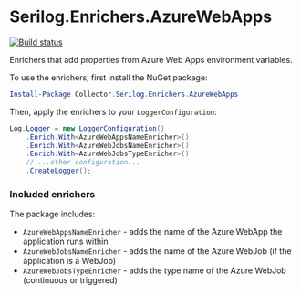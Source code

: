 # Serilog.Enrichers.AzureWebApps

[![Build status](https://ci.appveyor.com/api/projects/status/np642cuxtlrfrnm6/branch/master?svg=true)](https://ci.appveyor.com/project/iremmats/serilog-enrichers-azurewebapps/branch/master)

Enrichers that add properties from Azure Web Apps environment variables.
 
To use the enrichers, first install the NuGet package:

```powershell
Install-Package Collector.Serilog.Enrichers.AzureWebApps
```

Then, apply the enrichers to your `LoggerConfiguration`:

```csharp
Log.Logger = new LoggerConfiguration()
    .Enrich.With<AzureWebAppsNameEnricher>()
    .Enrich.With<AzureWebJobsNameEnricher>()
    .Enrich.With<AzureWebJobsTypeEnricher>()
    // ...other configuration...
    .CreateLogger();
```

### Included enrichers

The package includes:

 * `AzureWebAppsNameEnricher` - adds the name of the Azure WebApp the application runs within
 * `AzureWebJobsNameEnricher` - adds the name of the Azure WebJob (if the application is a WebJob)
 * `AzureWebJobsTypeEnricher` - adds the type name of the Azure WebJob (continuous or triggered)
